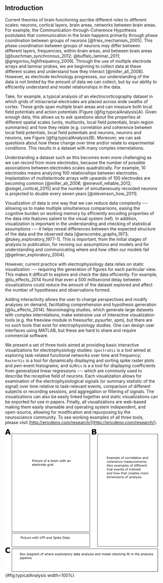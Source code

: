 ## Introduction
Current theories of brain functioning ascribe different roles to different scales: neurons, cortical layers, brain areas, networks between brain areas. For example, the Communication-through-Coherence Hypothesis postulates that communication in the brain happens primarily through phase coordination between groups of neurons [@fries_mechanism_2005]. This phase coordination between groups of neurons may differ between different layers, frequencies, within-brain areas, and between brain areas [@buschman_synchronous_2012; @buffalo_laminar_2011; @gregoriou_highfrequency_2009]. Through the use of multiple electrode arrays and laminar probes, we are beginning to collect data at these different scales and understand how they interact [@miller_all_2008]. However, as electrode technology progresses, our understanding of the data is not limited by the amount of data we can collect, but by our ability to efficiently understand and model relationships in the data.

Take, for example, a typical analysis of an electrocorticography dataset in which grids of intracranial electrodes are placed across wide swaths of cortex. These grids span multiple brain areas and can measure both local field potentials and action potentials (Figure {@fig:typicalAnalysis}A). Given enough data, this allows us to ask questions about the properties at different spatial scales (units, multiunits, local field potentials, brain region summaries) and how they relate (e.g. correlation and coherence between local field potentials, local field potentials and neurons, neurons and neurons, see Figure {@fig:typicalAnalysis}B). Moreover, we can ask questions about how these change over time and/or relate to experimental conditions. This results in a dataset with many complex interrelations.

Understanding a dataset such as this becomes even more challenging as we can record from more electrodes, because the number of possible associations between electrodes scales quadratically. For example, 10 electrodes means analyzing 100 relationships between electrodes. Implantation of multielectrode arrays with upwards of 100 electrodes are becoming common [@miller_all_2008; @einevoll_reliable_2012; @siegel_cortical_2015] and the number of simultaneously recorded neurons is projected to double every seven years [@stevenson_how_2011].

Visualization of data is one way that we can reduce data complexity --- allowing us to make multiple simultaneous comparisons, easing the cognitive burden on working memory by efficiently encoding properties of the data into features salient to the visual system (ref). In addition, visualization is important in the understanding and checking of statistical assumptions --- it helps reveal differences between the expected structure of the data and the observed data [@anscombe_graphs_1973; @tukey_exploratory_1977-1]. This is important, from the initial stages of analysis to publication, for revising our assumptions and models and for understanding and communicating where and how often our models fail [@gelman_exploratory_2004].

However, current practice with electrophysiology data relies on static visualization --- requiring the generation of figures for each particular view. This makes it difficult to explore and check the data efficiently. For example, @liu_effects_2014 found that even a 500 millisecond delay between visualizations could reduce the amount of the dataset explored and affect the number of hypotheses and observations formed.

Adding interactivity allows the user to change perspectives and modify analyses on demand, facilitating comprehension and hypothesis generation [@liu_effects_2014]. Neuroimaging studies, which generate large datasets with complex interrelations, make extensive use of interactive visualization tools (e.g. the freeview module in freesurfer, pysurfer, spm), but there are no such tools that exist for electrophysiology studies. One can design user interfaces using MATLAB, but these are hard to share and require commercial software.

We present a set of three tools aimed at providing basic interactive visualizations for electrophysiology studies: `SpectraVis` is a tool aimed at exploring task-related functional networks over time and frequency; `RasterVis` is a tool for dynamically displaying and sorting spike raster plots and peri-event histograms; and `GLMVis` is a a tool for displaying coefficients from generalized linear regressions --- which are commonly used to describe the receptive field of neurons. Each visualization allows for examination of the electrophysiological signals (or summary statistic of the signal) over time relative to task-relevant events, comparison of different subjects or recording sessions, and aggregation or filtering of signals. The visualizations can also be easily linked together and static visualizations can be exported for use in papers. Finally, all visualizations are web-based making them easily shareable and operating system independent, and open-source, allowing for modification and repurposing by the neuroscience community. To see working examples of all three tools, please visit [http://ericdeno.com/research/](http://ericdeno.com/research/).

![Typical Analysis.](figures/typicalAnalysis.png){#fig:typicalAnalysis width=100%}

